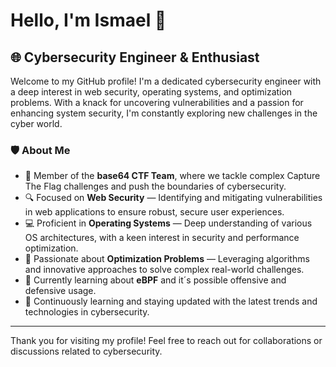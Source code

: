 # Hello, I'm Ismael 👋

## 🌐 Cybersecurity Engineer & Enthusiast

Welcome to my GitHub profile! I'm a dedicated cybersecurity engineer with a deep interest in web security, operating systems, and optimization problems. With a knack for uncovering vulnerabilities and a passion for enhancing system security, I'm constantly exploring new challenges in the cyber world.

### 🛡️ About Me

- 🚀 Member of the **base64 CTF Team**, where we tackle complex Capture The Flag challenges and push the boundaries of cybersecurity.
- 🔍 Focused on **Web Security** — Identifying and mitigating vulnerabilities in web applications to ensure robust, secure user experiences.
- 💻 Proficient in **Operating Systems** — Deep understanding of various OS architectures, with a keen interest in security and performance optimization.
- 🧮 Passionate about **Optimization Problems** — Leveraging algorithms and innovative approaches to solve complex real-world challenges.
- 🐝 Currently learning about **eBPF** and it´s possible offensive and defensive usage.
- 🌱 Continuously learning and staying updated with the latest trends and technologies in cybersecurity.

---

Thank you for visiting my profile! Feel free to reach out for collaborations or discussions related to cybersecurity.

